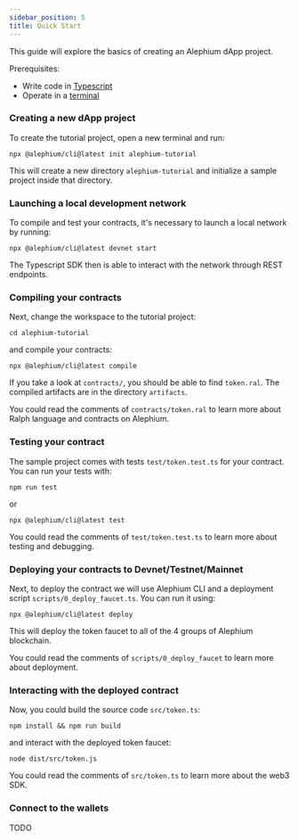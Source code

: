 ```yaml
---
sidebar_position: 5
title: Quick Start
---
```


This guide will explore the basics of creating an Alephium dApp project.

Prerequisites:

- Write code in [Typescript](https://www.typescriptlang.org/docs/handbook/typescript-in-5-minutes.html)
- Operate in a [terminal](https://en.wikipedia.org/wiki/Terminal_emulator)

### Creating a new dApp project

To create the tutorial project, open a new terminal and run:

```
npx @alephium/cli@latest init alephium-tutorial
```

This will create a new directory `alephium-tutorial` and initialize a sample project inside that directory.

### Launching a local development network

To compile and test your contracts, it's necessary to launch a local network by running:

```
npx @alephium/cli@latest devnet start
```

The Typescript SDK then is able to interact with the network through REST endpoints.

### Compiling your contracts

Next, change the workspace to the tutorial project:

```
cd alephium-tutorial
```

and compile your contracts:

```
npx @alephium/cli@latest compile
```

If you take a look at `contracts/`, you should be able to find `token.ral`. The compiled artifacts are in the directory `artifacts`.

You could read the comments of `contracts/token.ral` to learn more about Ralph language and contracts on Alephium.


### Testing your contract

The sample project comes with tests `test/token.test.ts` for your contract. You can run your tests with:

```
npm run test
```

or

```
npx @alephium/cli@latest test
```

You could read the comments of `test/token.test.ts` to learn more about testing and debugging.

### Deploying your contracts to Devnet/Testnet/Mainnet

Next, to deploy the contract we will use Alephium CLI and a deployment script `scripts/0_deploy_faucet.ts`. You can run it using:

```
npx @alephium/cli@latest deploy
```

This will deploy the token faucet to all of the 4 groups of Alephium blockchain.

You could read the comments of `scripts/0_deploy_faucet` to learn more about deployment.

### Interacting with the deployed contract

Now, you could build the source code `src/token.ts`:

```
npm install && npm run build
```

and interact with the deployed token faucet:

```
node dist/src/token.js
```

You could read the comments of `src/token.ts` to learn more about the web3 SDK.

### Connect to the wallets

TODO
